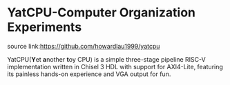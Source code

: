 # YatCPU-Computer Organization Experiments
source link:https://github.com/howardlau1999/yatcpu

YatCPU(**Y**et **a**nother **t**oy CPU) is a simple three-stage pipeline RISC-V implementation written in Chisel 3 HDL with support for AXI4-Lite, featuring its painless hands-on experience and VGA output for fun.
